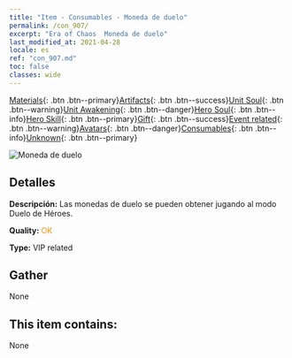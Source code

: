 ```yaml
---
title: "Item - Consumables - Moneda de duelo"
permalink: /con_907/
excerpt: "Era of Chaos  Moneda de duelo"
last_modified_at: 2021-04-28
locale: es
ref: "con_907.md"
toc: false
classes: wide
---
```

 [Materials](/ItemsES/){: .btn .btn--primary}[Artifacts](/ItemsES/Artifacts/){: .btn .btn--success}[Unit Soul](/ItemsES/UnitSoul/){: .btn .btn--warning}[Unit Awakening](/ItemsES/UnitAwakening/){: .btn .btn--danger}[Hero Soul](/ItemsES/HeroSoul/){: .btn .btn--info}[Hero Skill](/ItemsES/HeroSkill/){: .btn .btn--primary}[Gift](/ItemsES/Gift/){: .btn .btn--success}[Event related](/ItemsES/Events/){: .btn .btn--warning}[Avatars](/ItemsES/Avatars/){: .btn .btn--danger}[Consumables](/ItemsES/Consumables/){: .btn .btn--info}[Unknown](/ItemsES/Unknown/){: .btn .btn--primary}

 ![Moneda de duelo](/images/t/i_117.png)

## Detalles
 **Descripción:** Las monedas de duelo se pueden obtener jugando al modo Duelo de Héroes.

 **Quality:** <span style="color: #FF8C00">OK</span>

 **Type:** VIP related

## Gather

  None

## This item contains:

  None

